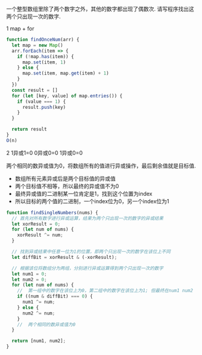 一个整型数组里除了两个数字之外，其他的数字都出现了偶数次. 请写程序找出这两个只出现一次的数字. 

1 
map + for
```js
function findOnceNum(arr) {
  let map = new Map()
  arr.forEach(item => {
    if (!map.has(item)) {
      map.set(item, 1)
    } else {
      map.set(item, map.get(item) + 1)
    }
  })
  const result = []
  for (let [key, value] of map.entries()) {
    if (value === 1) {
      result.push(key)
    }
  }

  return result
}
O(n)
```

2
1异或1=0 0异或0=0 1异或0=0

两个相同的数异或值为0，将数组所有的值进行异或操作，最后剩余值就是目标值. 

- 数组所有元素异或后是两个目标值的异或值
- 两个目标值不相等，所以最终的异或值不为0
- 最终异或值的二进制某一位肯定是1，找到这个位置为index
- 所以目标的两个值的二进制，一个index位为0，另一个index位为1

```js
function findSingleNumbers(nums) {
  // 首先对所有数字进行异或运算，结果为两个只出现一次的数字的异或结果
  let xorResult = 0;
  for (let num of nums) {
    xorResult ^= num;
  }

  // 找到异或结果中任意一位为1的位置，即两个只出现一次的数字在该位上不同
  let diffBit = xorResult & (-xorResult);

  // 根据该位将数组分为两组，分别进行异或运算得到两个只出现一次的数字
  let num1 = 0;
  let num2 = 0;
  for (let num of nums) {
    //  第一组中的数字在该位上为0，第二组中的数字在该位上为1; 但最终在num1 num2 中只剩下出现一次的数
    if ((num & diffBit) === 0) {
      num1 ^= num;
    } else {
      num2 ^= num;
    }
    //  两个相同的数异或值为0
  }

  return [num1, num2];
}
```
